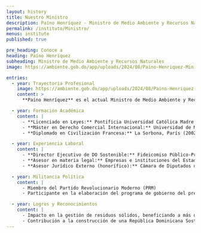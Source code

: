 ```yaml
---
layout: history
title: Nuestro Ministro
description: Paíno Henríquez - Ministro de Medio Ambiente y Recursos Naturales
permalink: /instituto/Ministro/
menus: institute
published: true

pre_heading: Conoce a
heading: Paíno Henríquez
subheading: Ministro de Medio Ambiente y Recursos Naturales
image: https://ambiente.gob.do/app/uploads/2024/08/Paino-Henriquez-Ministro-824x1030.jpg

entries:
  - year: Trayectoria Profesional
    image: https://ambiente.gob.do/app/uploads/2024/08/Paino-Henriquez-Ministro-824x1030.jpg
    content: >
      **Paíno Henríquez** es el actual Ministro de Medio Ambiente y Recursos Naturales. Es un servidor público, ambientalista y defensor de los recursos naturales. Lideró el histórico proceso de gestión integral de los residuos sólidos en la República Dominicana como director de DO Sostenible, logrando un impacto positivo en más de 4.5 millones de personas.

  - year: Formación Académica
    content: |
      - **Licenciado en Leyes:** Pontificia Universidad Católica Madre y Maestra (1999)  
      - **Máster en Derecho Comercial Internacional:** Universidad de Manchester, Inglaterra (2001)  
      - **Diplomado en Civilización Francesa:** La Sorbona, París (2002)

  - year: Experiencia Laboral
    content: |
      - **Director Ejecutivo de DO Sostenible:** Fideicomiso Público-Privado para la Gestión Integral de Residuos Sólidos  
      - **Asesor en materia legal:** Empresas e instituciones del Estado  
      - **Asesor Jurídico Externo (honorífico):** Cámara de Diputados de la República Dominicana (2016)

  - year: Militancia Política
    content: |
      - Miembro del Partido Revolucionario Moderno (PRM)  
      - Participante en la elaboración del programa de gobierno del presidente Luis Abinader

  - year: Logros y Reconocimientos
    content: |
      - Impacto en la gestión de residuos sólidos, beneficiando a más de 4.5 millones de dominicanos  
      - Contribución a la construcción de una República Dominicana Sostenible
---
```

